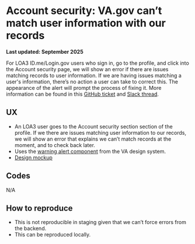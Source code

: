 # Account security: VA.gov can’t match user information with our records
**Last updated: September 2025**

For LOA3 ID.me/Login.gov users who sign in, go to the profile, and click into the Account security page, we will show an error if there are issues matching records to user information. If we are having issues matching a user's information, there’s no action a user can take to correct this. The appearance of the alert will prompt the process of fixing it. More information can be found in this [GitHub ticket](https://github.com/department-of-veterans-affairs/va.gov-team/issues/47350) and [Slack thread](https://dsva.slack.com/archives/CSFV4QTKN/p1664225557501919).

## UX
* An LOA3 user goes to the Account security section section of the profile. If we there are issues matching user information to our records, we will show an error that explains we can’t match records at the moment, and to check back later.
* Uses the [warning alert component](https://design.va.gov/components/alert#warning-alert) from the VA design system.
* [Design mockup](https://www.figma.com/design/05k2PTmuDVgBj2HnzUZayg/Profile---Account-Security?node-id=613-12324&t=vEzOY6Vc44fxJdc2-1) 

## Codes
N/A

## How to reproduce
* This is not reproducible in staging given that we can’t force errors from the backend.
* This can be reproduced locally.
